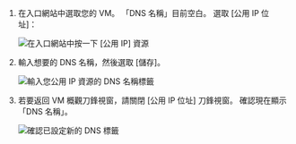 
1. 在入口網站中選取您的 VM。 「DNS 名稱」目前空白。 選取 [公用 IP 位址]：
   
   ![在入口網站中按一下 [公用 IP] 資源](./media/virtual-machines-common-portal-create-fqdn/locatePublicIP.PNG)

2. 輸入想要的 DNS 名稱，然後選取 [儲存]。
   
   ![輸入您公用 IP 資源的 DNS 名稱標籤](./media/virtual-machines-common-portal-create-fqdn/dnsNameLabel.PNG)


3. 若要返回 VM 概觀刀鋒視窗，請關閉 [公用 IP 位址] 刀鋒視窗。 確認現在顯示「DNS 名稱」。
   
   ![確認已設定新的 DNS 標籤](./media/virtual-machines-common-portal-create-fqdn/fqdnCreated.PNG)

